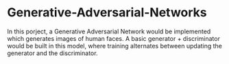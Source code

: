 # Generative-Adversarial-Networks
In this porject, a Generative Adversarial Network would be implemented which generates images of human faces.
A basic generator + discriminator would be built in this model, where training alternates between updating the generator and the discriminator.
